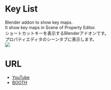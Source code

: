 # Key List
Blender addon to show key maps.  
It show key maps in Scene of Property Editor.  
ショートカットキーを表示するBlenderアドオンです。  
プロパティエディタのシーンタブに表示します。  
![](https://s2.booth.pm/cb0237fe-c742-4a81-a90a-6e3f920ad3de/i/2764408/84738f8c-d238-41ab-b874-d589ed87e528_base_resized.jpg)  
# URL
- [YouTube](https://youtu.be/zFhDXJhSvXk)
- [BOOTH](https://fujisunflower.booth.pm/items/2764408)
